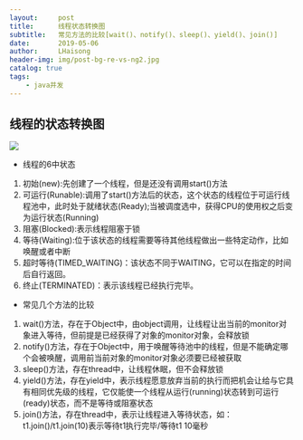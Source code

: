 ```yaml
---
layout:     post
title:      线程状态转换图
subtitle:   常见方法的比较[wait()、notify()、sleep()、yield()、join()]
date:       2019-05-06
author:     LHaisong
header-img: img/post-bg-re-vs-ng2.jpg
catalog: true
tags:
    - java并发
---
```

## 线程的状态转换图
![](https://i.imgur.com/G3ik8aI.png)
- 线程的6中状态
1. 初始(new):先创建了一个线程，但是还没有调用start()方法
2. 可运行(Runable):调用了start()方法后的状态，这个状态的线程位于可运行线程池中，此时处于就绪状态(Ready);当被调度选中，获得CPU的使用权之后变为运行状态(Running)
3. 阻塞(Blocked):表示线程阻塞于锁
4. 等待(Waiting):位于该状态的线程需要等待其他线程做出一些特定动作，比如唤醒或者中断
5. 超时等待(TIMED_WAITING)：该状态不同于WAITING，它可以在指定的时间后自行返回。
6. 终止(TERMINATED)：表示该线程已经执行完毕。

- 常见几个方法的比较
1. wait()方法，存在于Object中，由object调用，让线程让出当前的monitor对象进入等待，但前提是已经获得了对象的monitor对象，会释放锁  
2. notify()方法，存在于Object中，用于唤醒等待池中的线程，但是不能确定哪个会被唤醒，调用前当前对象的monitor对象必须要已经被获取  
3. sleep()方法，存在thread中，让线程休眠，但不会释放锁  
4. yield()方法，存在yield中，表示线程愿意放弃当前的执行而把机会让给与它具有相同优先级的线程，它仅能使一个线程从运行(running)状态转到可运行           (ready)状态，而不是等待或阻塞状态  
5. join()方法，存在thread中，表示让线程进入等待状态，如：t1.join()/t1.join(10)表示等待t1执行完毕/等待t1 10毫秒  
